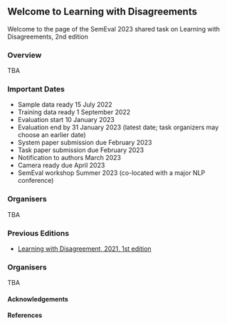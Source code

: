 ## Welcome to Learning with Disagreements 

Welcome to the page of the SemEval 2023 shared task on Learning with Disagreements, 2nd edition 

### Overview

TBA

### Important Dates

- Sample data ready 15 July 2022
- Training data ready 1 September 2022
- Evaluation start 10 January 2023
- Evaluation end by 31 January 2023 (latest date; task organizers may choose an earlier date)
- System paper submission due February 2023
- Task paper submission due February 2023
- Notification to authors March 2023
- Camera ready due April 2023
- SemEval workshop Summer 2023 (co-located with a major NLP conference)

### Organisers

TBA

### Previous Editions 


- [Learning with Disagreement, 2021, 1st edition](https://sites.google.com/view/semeval2021-task12) 

### Organisers

TBA

#### Acknowledgements

#### References
